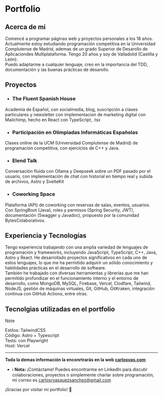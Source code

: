 # Portfolio

## Acerca de mi
Comencé a programar páginas web y proyectos personales a los 18 años. Actualmente estoy estudiando programación competitiva en la Universidad Complutense de Madrid, ademas de un grado Superior de Desarollo de Aplicaciondes Multiplataforma. Tengo 20 años y soy de Valladolid (Castilla y León).  
Puedo adaptarme a cualquier lenguaje, creo en la importancia del TDD, documentación y las buenas prácticas de desarollo.

## Proyectos
- ### The Fluent Spanish House
Academia de Español, con socialmedia, blog, suscripción a clases particulares y newsletter con implementacion de marketing digital con Mailchimp, hecho en React con TypeScript, .tsx

- ### Participación en Olimpiadas Informáticas Españolas
Clases online de la UCM (Universidad Complutense de Madrid) de programación competitiva, con ejercicios de C++ y Java.

- ### Elend Talk
Conversación fluida con Ollama y Deepseek sobre un PDF pasado por el usuario, con implementación de chat con historial en tiempo real y subida de archivos, Astro y SvelteKit

- ### Coworking Space
Plataforma (API) de coworking con reservas de salas, eventos, usuarios. Con SpringBoot (Java), roles y permisos (Spring Security, JWT), documentación (Swagger y Javadoc), propuesto por la comunidad BytesColaborativos.

## Experiencia y Tecnologías
Tengo experiencia trabajando con una amplia variedad de lenguajes de programación y frameworks, incluyendo JavaScript, TypeScript, C++, Java, Astro y React. He desarrollado proyectos significativos en cada uno de estos lenguajes, lo que me ha permitido adquirir un sólido conocimiento y habilidades prácticas en el desarrollo de software.  
También he trabajado con diversas herramientas y librerías que me han permitido profundizar en el funcionamiento interno y el entorno de desarrollo, como MongoDB, MySQL, Firebase, Vercel, Clodfare, Tailwind, NodeJS, gestión de máquinas virtuales, Git, GitHub, GitKraken, integración continua con GitHub Actions, entre otras.

## Tecnolgias utilizadas en el portfolio
> [!NOTE]   
> Estilos: TailwindCSS  
> Código: Astro + Typescript  
> Tests: con Playwright  
> Host: Vercel  

---
**Toda la demas información la enconrtrarás en la web [carlosvas.com](https://portfolio-karlosvas-projects.vercel.app/)**

- :information_source: **Nota:**
¡Contáctame! Puedes encontrarme en LinkedIn para discutir colaboraciones, proyectos o simplemente charlar sobre programación, mi correo es carlosrvasquezsanchez@gmail.com

¡Gracias por visitar mi portfolio! 🚀